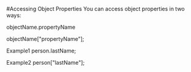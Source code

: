 #Accessing Object Properties
You can access object properties in two ways:

objectName.propertyName

objectName["propertyName"];

Example1
person.lastName;

Example2
person["lastName"];

